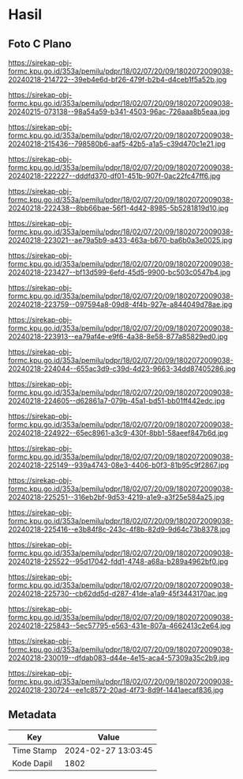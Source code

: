 # Hasil

## Foto C Plano

https://sirekap-obj-formc.kpu.go.id/353a/pemilu/pdpr/18/02/07/20/09/1802072009038-20240218-214722--39eb4e6d-bf26-479f-b2b4-d4ceb1f5a52b.jpg

https://sirekap-obj-formc.kpu.go.id/353a/pemilu/pdpr/18/02/07/20/09/1802072009038-20240215-073138--98a54a59-b341-4503-96ac-726aaa8b5eaa.jpg

https://sirekap-obj-formc.kpu.go.id/353a/pemilu/pdpr/18/02/07/20/09/1802072009038-20240218-215436--798580b6-aaf5-42b5-a1a5-c39d470c1e21.jpg

https://sirekap-obj-formc.kpu.go.id/353a/pemilu/pdpr/18/02/07/20/09/1802072009038-20240218-222227--dddfd370-df01-451b-907f-0ac22fc47ff6.jpg

https://sirekap-obj-formc.kpu.go.id/353a/pemilu/pdpr/18/02/07/20/09/1802072009038-20240218-222438--8bb66bae-56f1-4d42-8985-5b5281819d10.jpg

https://sirekap-obj-formc.kpu.go.id/353a/pemilu/pdpr/18/02/07/20/09/1802072009038-20240218-223021--ae79a5b9-a433-463a-b670-ba6b0a3e0025.jpg

https://sirekap-obj-formc.kpu.go.id/353a/pemilu/pdpr/18/02/07/20/09/1802072009038-20240218-223427--bf13d599-6efd-45d5-9900-bc503c0547b4.jpg

https://sirekap-obj-formc.kpu.go.id/353a/pemilu/pdpr/18/02/07/20/09/1802072009038-20240218-223759--097594a8-09d8-4f4b-927e-a844049d78ae.jpg

https://sirekap-obj-formc.kpu.go.id/353a/pemilu/pdpr/18/02/07/20/09/1802072009038-20240218-223913--ea79af4e-e9f6-4a38-8e58-877a85829ed0.jpg

https://sirekap-obj-formc.kpu.go.id/353a/pemilu/pdpr/18/02/07/20/09/1802072009038-20240218-224044--655ac3d9-c39d-4d23-9663-34dd87405286.jpg

https://sirekap-obj-formc.kpu.go.id/353a/pemilu/pdpr/18/02/07/20/09/1802072009038-20240218-224605--d62861a7-079b-45a1-bd51-bb01ff442edc.jpg

https://sirekap-obj-formc.kpu.go.id/353a/pemilu/pdpr/18/02/07/20/09/1802072009038-20240218-224922--65ec8961-a3c9-430f-8bb1-58aeef847b6d.jpg

https://sirekap-obj-formc.kpu.go.id/353a/pemilu/pdpr/18/02/07/20/09/1802072009038-20240218-225149--939a4743-08e3-4406-b0f3-81b95c9f2867.jpg

https://sirekap-obj-formc.kpu.go.id/353a/pemilu/pdpr/18/02/07/20/09/1802072009038-20240218-225251--316eb2bf-9d53-4219-a1e9-a3f25e584a25.jpg

https://sirekap-obj-formc.kpu.go.id/353a/pemilu/pdpr/18/02/07/20/09/1802072009038-20240218-225416--e3b84f8c-243c-4f8b-82d9-9d64c73b8378.jpg

https://sirekap-obj-formc.kpu.go.id/353a/pemilu/pdpr/18/02/07/20/09/1802072009038-20240218-225522--95d17042-fdd1-4748-a68a-b289a4962bf0.jpg

https://sirekap-obj-formc.kpu.go.id/353a/pemilu/pdpr/18/02/07/20/09/1802072009038-20240218-225730--cb62dd5d-d287-41de-a1a9-45f3443170ac.jpg

https://sirekap-obj-formc.kpu.go.id/353a/pemilu/pdpr/18/02/07/20/09/1802072009038-20240218-225843--5ec57795-e563-431e-807a-4662413c2e64.jpg

https://sirekap-obj-formc.kpu.go.id/353a/pemilu/pdpr/18/02/07/20/09/1802072009038-20240218-230019--dfdab083-d44e-4e15-aca4-57309a35c2b9.jpg

https://sirekap-obj-formc.kpu.go.id/353a/pemilu/pdpr/18/02/07/20/09/1802072009038-20240218-230724--ee1c8572-20ad-4f73-8d9f-1441aecaf836.jpg


## Metadata

| Key        | Value               |
| ---------- | ------------------- |
| Time Stamp | 2024-02-27 13:03:45 |
| Kode Dapil | 1802                |



